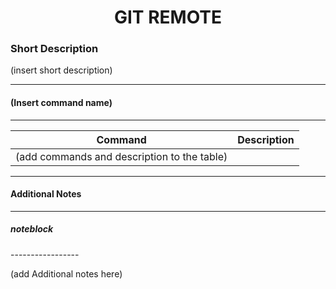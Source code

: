 <center>
<h1>GIT REMOTE</h1>
</center>

### Short Description
(insert short description)


---
#### (Insert command name)
---

| Command                          | Description                                                                   |
|----------------------------------|-------------------------------------------------------------------------------|
|(add commands and description to the table)||





---
#### Additional Notes
---


##### noteblock
\-----------------

(add Additional notes here)

